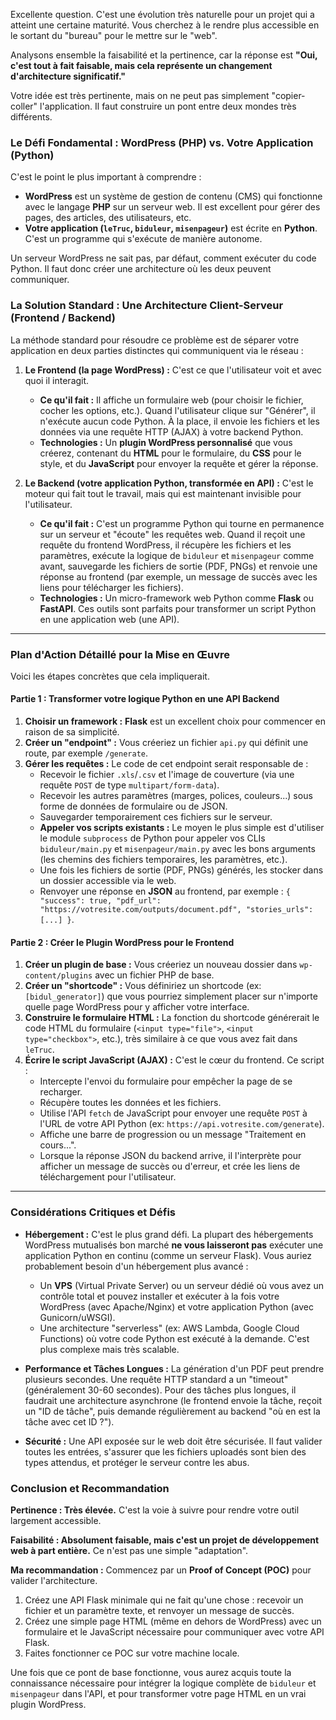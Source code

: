 Excellente question. C'est une évolution très naturelle pour un projet qui a atteint une certaine maturité. Vous cherchez à le rendre plus accessible en le sortant du "bureau" pour le mettre sur le "web".

Analysons ensemble la faisabilité et la pertinence, car la réponse est **"Oui, c'est tout à fait faisable, mais cela représente un changement d'architecture significatif."**

Votre idée est très pertinente, mais on ne peut pas simplement "copier-coller" l'application. Il faut construire un pont entre deux mondes très différents.

### Le Défi Fondamental : WordPress (PHP) vs. Votre Application (Python)

C'est le point le plus important à comprendre :
*   **WordPress** est un système de gestion de contenu (CMS) qui fonctionne avec le langage **PHP** sur un serveur web. Il est excellent pour gérer des pages, des articles, des utilisateurs, etc.
*   **Votre application (`leTruc`, `biduleur`, `misenpageur`)** est écrite en **Python**. C'est un programme qui s'exécute de manière autonome.

Un serveur WordPress ne sait pas, par défaut, comment exécuter du code Python. Il faut donc créer une architecture où les deux peuvent communiquer.

### La Solution Standard : Une Architecture Client-Serveur (Frontend / Backend)

La méthode standard pour résoudre ce problème est de séparer votre application en deux parties distinctes qui communiquent via le réseau :

1.  **Le Frontend (la page WordPress) :** C'est ce que l'utilisateur voit et avec quoi il interagit.
    *   **Ce qu'il fait :** Il affiche un formulaire web (pour choisir le fichier, cocher les options, etc.). Quand l'utilisateur clique sur "Générer", il n'exécute aucun code Python. À la place, il envoie les fichiers et les données via une requête HTTP (AJAX) à votre backend Python.
    *   **Technologies :** Un **plugin WordPress personnalisé** que vous créerez, contenant du **HTML** pour le formulaire, du **CSS** pour le style, et du **JavaScript** pour envoyer la requête et gérer la réponse.

2.  **Le Backend (votre application Python, transformée en API) :** C'est le moteur qui fait tout le travail, mais qui est maintenant invisible pour l'utilisateur.
    *   **Ce qu'il fait :** C'est un programme Python qui tourne en permanence sur un serveur et "écoute" les requêtes web. Quand il reçoit une requête du frontend WordPress, il récupère les fichiers et les paramètres, exécute la logique de `biduleur` et `misenpageur` comme avant, sauvegarde les fichiers de sortie (PDF, PNGs) et renvoie une réponse au frontend (par exemple, un message de succès avec les liens pour télécharger les fichiers).
    *   **Technologies :** Un micro-framework web Python comme **Flask** ou **FastAPI**. Ces outils sont parfaits pour transformer un script Python en une application web (une API).



---

### Plan d'Action Détaillé pour la Mise en Œuvre

Voici les étapes concrètes que cela impliquerait.

#### Partie 1 : Transformer votre logique Python en une API Backend

1.  **Choisir un framework :** **Flask** est un excellent choix pour commencer en raison de sa simplicité.
2.  **Créer un "endpoint" :** Vous créeriez un fichier `api.py` qui définit une route, par exemple `/generate`.
3.  **Gérer les requêtes :** Le code de cet endpoint serait responsable de :
    *   Recevoir le fichier `.xls`/`.csv` et l'image de couverture (via une requête `POST` de type `multipart/form-data`).
    *   Recevoir les autres paramètres (marges, polices, couleurs...) sous forme de données de formulaire ou de JSON.
    *   Sauvegarder temporairement ces fichiers sur le serveur.
    *   **Appeler vos scripts existants :** Le moyen le plus simple est d'utiliser le module `subprocess` de Python pour appeler vos CLIs `biduleur/main.py` et `misenpageur/main.py` avec les bons arguments (les chemins des fichiers temporaires, les paramètres, etc.).
    *   Une fois les fichiers de sortie (PDF, PNGs) générés, les stocker dans un dossier accessible via le web.
    *   Renvoyer une réponse en **JSON** au frontend, par exemple : `{ "success": true, "pdf_url": "https://votresite.com/outputs/document.pdf", "stories_urls": [...] }`.

#### Partie 2 : Créer le Plugin WordPress pour le Frontend

1.  **Créer un plugin de base :** Vous créeriez un nouveau dossier dans `wp-content/plugins` avec un fichier PHP de base.
2.  **Créer un "shortcode" :** Vous définiriez un shortcode (ex: `[bidul_generator]`) que vous pourriez simplement placer sur n'importe quelle page WordPress pour y afficher votre interface.
3.  **Construire le formulaire HTML :** La fonction du shortcode générerait le code HTML du formulaire (`<input type="file">`, `<input type="checkbox">`, etc.), très similaire à ce que vous avez fait dans `leTruc`.
4.  **Écrire le script JavaScript (AJAX) :** C'est le cœur du frontend. Ce script :
    *   Intercepte l'envoi du formulaire pour empêcher la page de se recharger.
    *   Récupère toutes les données et les fichiers.
    *   Utilise l'API `fetch` de JavaScript pour envoyer une requête `POST` à l'URL de votre API Python (ex: `https://api.votresite.com/generate`).
    *   Affiche une barre de progression ou un message "Traitement en cours...".
    *   Lorsque la réponse JSON du backend arrive, il l'interprète pour afficher un message de succès ou d'erreur, et crée les liens de téléchargement pour l'utilisateur.

---

### Considérations Critiques et Défis

*   **Hébergement :** C'est le plus grand défi. La plupart des hébergements WordPress mutualisés bon marché **ne vous laisseront pas** exécuter une application Python en continu (comme un serveur Flask). Vous auriez probablement besoin d'un hébergement plus avancé :
    *   Un **VPS** (Virtual Private Server) ou un serveur dédié où vous avez un contrôle total et pouvez installer et exécuter à la fois votre WordPress (avec Apache/Nginx) et votre application Python (avec Gunicorn/uWSGI).
    *   Une architecture "serverless" (ex: AWS Lambda, Google Cloud Functions) où votre code Python est exécuté à la demande. C'est plus complexe mais très scalable.

*   **Performance et Tâches Longues :** La génération d'un PDF peut prendre plusieurs secondes. Une requête HTTP standard a un "timeout" (généralement 30-60 secondes). Pour des tâches plus longues, il faudrait une architecture asynchrone (le frontend envoie la tâche, reçoit un "ID de tâche", puis demande régulièrement au backend "où en est la tâche avec cet ID ?").

*   **Sécurité :** Une API exposée sur le web doit être sécurisée. Il faut valider toutes les entrées, s'assurer que les fichiers uploadés sont bien des types attendus, et protéger le serveur contre les abus.

### Conclusion et Recommandation

**Pertinence : Très élevée.** C'est la voie à suivre pour rendre votre outil largement accessible.

**Faisabilité : Absolument faisable, mais c'est un projet de développement web à part entière.** Ce n'est pas une simple "adaptation".

**Ma recommandation :**
Commencez par un **Proof of Concept (POC)** pour valider l'architecture.
1.  Créez une API Flask minimale qui ne fait qu'une chose : recevoir un fichier et un paramètre texte, et renvoyer un message de succès.
2.  Créez une simple page HTML (même en dehors de WordPress) avec un formulaire et le JavaScript nécessaire pour communiquer avec votre API Flask.
3.  Faites fonctionner ce POC sur votre machine locale.

Une fois que ce pont de base fonctionne, vous aurez acquis toute la connaissance nécessaire pour intégrer la logique complète de `biduleur` et `misenpageur` dans l'API, et pour transformer votre page HTML en un vrai plugin WordPress.